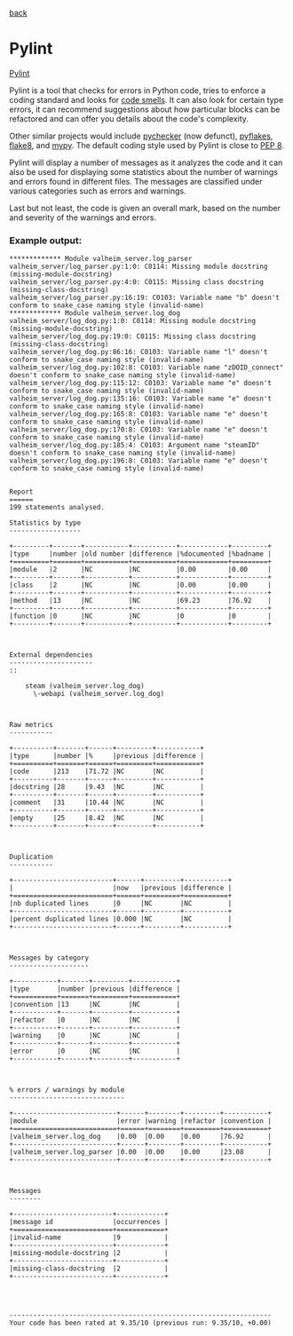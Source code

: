 [back](./README.md)

# Pylint
[Pylint](https://pylint.pycqa.org/en/latest/user_guide/run.html)

Pylint is a tool that checks for errors in Python code, tries to enforce a coding standard and looks for [code smells](https://martinfowler.com/bliki/CodeSmell.html). It can also look for certain type errors, it can recommend suggestions about how particular blocks can be refactored and can offer you details about the code's complexity.

Other similar projects would include [pychecker](http://pychecker.sf.net) (now defunct), [pyflakes](https://github.com/pyflakes/pyflakes), [flake8](https://gitlab.com/pycqa/flake8/), and [mypy](https://github.com/python/mypy). The default coding style used by Pylint is close to [PEP 8](https://www.python.org/dev/peps/pep-0008/).

Pylint will display a number of messages as it analyzes the code and it can also be used for displaying some statistics about the number of warnings and errors found in different files. The messages are classified under various categories such as errors and warnings.

Last but not least, the code is given an overall mark, based on the number and severity of the warnings and errors.

### Example output: 
```
************* Module valheim_server.log_parser
valheim_server/log_parser.py:1:0: C0114: Missing module docstring (missing-module-docstring)
valheim_server/log_parser.py:4:0: C0115: Missing class docstring (missing-class-docstring)
valheim_server/log_parser.py:16:19: C0103: Variable name "b" doesn't conform to snake_case naming style (invalid-name)
************* Module valheim_server.log_dog
valheim_server/log_dog.py:1:0: C0114: Missing module docstring (missing-module-docstring)
valheim_server/log_dog.py:19:0: C0115: Missing class docstring (missing-class-docstring)
valheim_server/log_dog.py:86:16: C0103: Variable name "l" doesn't conform to snake_case naming style (invalid-name)
valheim_server/log_dog.py:102:8: C0103: Variable name "zDOID_connect" doesn't conform to snake_case naming style (invalid-name)
valheim_server/log_dog.py:115:12: C0103: Variable name "e" doesn't conform to snake_case naming style (invalid-name)
valheim_server/log_dog.py:135:16: C0103: Variable name "e" doesn't conform to snake_case naming style (invalid-name)
valheim_server/log_dog.py:165:8: C0103: Variable name "e" doesn't conform to snake_case naming style (invalid-name)
valheim_server/log_dog.py:170:8: C0103: Variable name "e" doesn't conform to snake_case naming style (invalid-name)
valheim_server/log_dog.py:185:4: C0103: Argument name "steamID" doesn't conform to snake_case naming style (invalid-name)
valheim_server/log_dog.py:196:8: C0103: Variable name "e" doesn't conform to snake_case naming style (invalid-name)


Report
======
199 statements analysed.

Statistics by type
------------------

+---------+-------+-----------+-----------+------------+---------+
|type     |number |old number |difference |%documented |%badname |
+=========+=======+===========+===========+============+=========+
|module   |2      |NC         |NC         |0.00        |0.00     |
+---------+-------+-----------+-----------+------------+---------+
|class    |2      |NC         |NC         |0.00        |0.00     |
+---------+-------+-----------+-----------+------------+---------+
|method   |13     |NC         |NC         |69.23       |76.92    |
+---------+-------+-----------+-----------+------------+---------+
|function |0      |NC         |NC         |0           |0        |
+---------+-------+-----------+-----------+------------+---------+



External dependencies
---------------------
::

    steam (valheim_server.log_dog)
      \-webapi (valheim_server.log_dog)



Raw metrics
-----------

+----------+-------+------+---------+-----------+
|type      |number |%     |previous |difference |
+==========+=======+======+=========+===========+
|code      |213    |71.72 |NC       |NC         |
+----------+-------+------+---------+-----------+
|docstring |28     |9.43  |NC       |NC         |
+----------+-------+------+---------+-----------+
|comment   |31     |10.44 |NC       |NC         |
+----------+-------+------+---------+-----------+
|empty     |25     |8.42  |NC       |NC         |
+----------+-------+------+---------+-----------+



Duplication
-----------

+-------------------------+------+---------+-----------+
|                         |now   |previous |difference |
+=========================+======+=========+===========+
|nb duplicated lines      |0     |NC       |NC         |
+-------------------------+------+---------+-----------+
|percent duplicated lines |0.000 |NC       |NC         |
+-------------------------+------+---------+-----------+



Messages by category
--------------------

+-----------+-------+---------+-----------+
|type       |number |previous |difference |
+===========+=======+=========+===========+
|convention |13     |NC       |NC         |
+-----------+-------+---------+-----------+
|refactor   |0      |NC       |NC         |
+-----------+-------+---------+-----------+
|warning    |0      |NC       |NC         |
+-----------+-------+---------+-----------+
|error      |0      |NC       |NC         |
+-----------+-------+---------+-----------+



% errors / warnings by module
-----------------------------

+--------------------------+------+--------+---------+-----------+
|module                    |error |warning |refactor |convention |
+==========================+======+========+=========+===========+
|valheim_server.log_dog    |0.00  |0.00    |0.00     |76.92      |
+--------------------------+------+--------+---------+-----------+
|valheim_server.log_parser |0.00  |0.00    |0.00     |23.08      |
+--------------------------+------+--------+---------+-----------+



Messages
--------

+-------------------------+------------+
|message id               |occurrences |
+=========================+============+
|invalid-name             |9           |
+-------------------------+------------+
|missing-module-docstring |2           |
+-------------------------+------------+
|missing-class-docstring  |2           |
+-------------------------+------------+




------------------------------------------------------------------
Your code has been rated at 9.35/10 (previous run: 9.35/10, +0.00)
```
